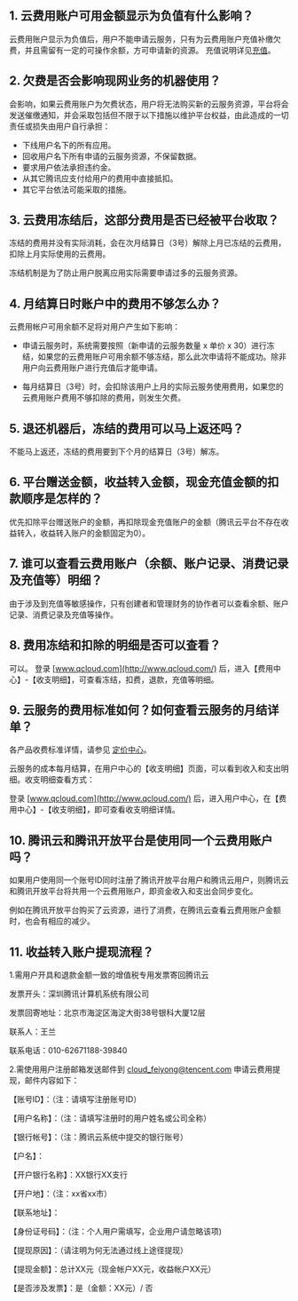 ## 1. 云费用账户可用金额显示为负值有什么影响？

云费用账户显示为负值后，用户不能申请云服务，只有为云费用账户充值补缴欠费，并且需留有一定的可操作余额，方可申请新的资源。 
充值说明详见[充值](/doc/product/555/7425)。

## 2. 欠费是否会影响现网业务的机器使用？

会影响，如果云费用账户为欠费状态，用户将无法购买新的云服务资源，平台将会发送催缴通知，并会采取包括但不限于以下措施以维护平台权益，由此造成的一切责任或损失由用户自行承担：

- 下线用户名下的所有应用。
- 回收用户名下所有申请的云服务资源，不保留数据。
- 要求用户依法承担违约金。
- 从其它腾讯应支付给用户的费用中直接抵扣。
- 其它平台依法可能采取的措施。

## 3. 云费用冻结后，这部分费用是否已经被平台收取？

冻结的费用并没有实际消耗，会在次月结算日（3号）解除上月已冻结的云费用，扣除上月实际使用的云费用。

冻结机制是为了防止用户脱离应用实际需要申请过多的云服务资源。

## 4. 月结算日时账户中的费用不够怎么办？

云费用帐户可用余额不足将对用户产生如下影响：

- 申请云服务时，系统需要按照（新申请的云服务数量 x 单价 x 30）进行冻结，如果您的云费用账户可用余额不够冻结，那么此次申请将不能成功。除非用户向云费用账户进行充值后才能申请。 

- 每月结算日（3号）时，会扣除该用户上月的实际云服务使用费用，如果您的云费用账户费用不够扣除的费用，则发生欠费。

## 5. 退还机器后，冻结的费用可以马上返还吗？

不能马上返还，冻结的费用要到下个月的结算日（3号）解冻。

## 6. 平台赠送金额，收益转入金额，现金充值金额的扣款顺序是怎样的？

优先扣除平台赠送账户的金额，再扣除现金充值账户的金额（腾讯云平台不存在收益转入，收益转入账户的金额固定为0）。 

## 7. 谁可以查看云费用账户（余额、账户记录、消费记录及充值等）明细？

由于涉及到充值等敏感操作，只有创建者和管理财务的协作者可以查看余额、账户记录、消费记录及充值等操作。

## 8. 费用冻结和扣除的明细是否可以查看？

可以。
登录  [www.qcloud.com](http://www.qcloud.com/) 后，进入【费用中心】-【收支明细】，可查看冻结，扣费，退款，充值等明细。

## 9. 云服务的费用标准如何？如何查看云服务的月结详单？

各产品收费标准详情，请参见 [定价中心](/document/product/439)。

云服务的成本每月结算，在用户中心的【收支明细】页面，可以看到收入和支出明细。收支明细查看方式：

登录 [www.qcloud.com](http://www.qcloud.com/) 后，进入用户中心，在【费用中心】-【收支明细】，即可查看收支明细详情。

## 10. 腾讯云和腾讯开放平台是使用同一个云费用账户吗？

如果用户使用同一个账号ID同时注册了腾讯开放平台用户和腾讯云用户，则腾讯云和腾讯开放平台将共用一个云费用账户，即资金收入和支出会同步变化。

例如在腾讯开放平台购买了云资源，进行了消费，在腾讯云查看云费用账户金额时，也会有相应的减少。

## 11. 收益转入账户提现流程？

1.需用户开具和退款金额一致的增值税专用发票寄回腾讯云

发票开头：深圳腾讯计算机系统有限公司

发票回寄地址：北京市海淀区海淀大街38号银科大厦12层

联系人：王兰

联系电话：010-62671188-39840

2.需使用用户注册邮箱发送邮件到 cloud_feiyong@tencent.com 申请云费用提现，邮件内容如下：

【账号ID】：（注：请填写注册账号ID）

【用户名称】：（注：请填写注册时的用户姓名或公司全称）

【银行帐号】：（注：腾讯云系统中提交的银行账号）

【户名】：

【开户银行名称】：XX银行XX支行

【开户地】：（注：xx省xx市）

【联系地址】：

【身份证号码】：（注：个人用户需填写，企业用户请忽略该项)

【提现原因】：（请注明为何无法通过线上途径提现）

【提现金额】：总计XX元（现金帐户XX元，收益帐户XX元）

【是否涉及发票】：是（金额：XX元）/ 否






